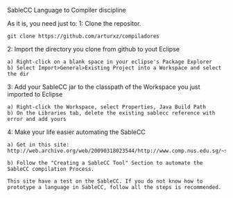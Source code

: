 SableCC Language to Compiler discipline

As it is, you need just to:
1: Clone the repositor. 
	
	git clone https://github.com/arturxz/compiladores

2: Import the directory you clone from github to yout Eclipse
	
	a) Right-click on a blank space in your eclipse's Package Explorer
	b) Select Import>General>Existing Project into a Workspace and select the dir

3: Add your SableCC jar to the classpath of the Workspace you just imported to Eclipse
	
	a) Right-click the Workspace, select Properties, Java Build Path
	b) On the Libraries tab, delete the existing sablecc reference with error and add yours
	
4: Make your life easier automating the SableCC

	a) Get in this site: http://web.archive.org/web/20090318023544/http://www.comp.nus.edu.sg/~sethhetu/rooms/Tutorials/EclipseAndSableCC.html
	
	b) Follow the "Creating a SableCC Tool" Section to automate the SableCC compilation Process.
	
	This site have a test on the SableCC. If you do not know how to prototype a language in SableCC, follow all the steps is recommended.	